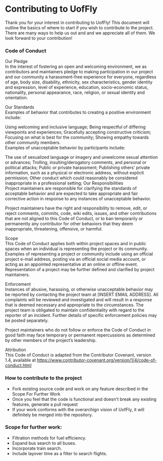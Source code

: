 # Contributing to UofFly

Thank you for your interest in contributing to UofFly! This document will outline the basics of where to start if you wish to contribute to the project. There are many ways to help us out and and we appreciate all of them. We look forward to your contribution!

### Code of Conduct

Our Pledge <br>
In the interest of fostering an open and welcoming environment, we as contributors and maintainers pledge to making participation in our project and our community a harassment-free experience for everyone, regardless of age, body size, disability, ethnicity, sex characteristics, gender identity and expression, level of experience, education, socio-economic status, nationality, personal appearance, race, religion, or sexual identity and orientation.

Our Standards <br>
Examples of behavior that contributes to creating a positive environment include:

Using welcoming and inclusive language;
Being respectful of differing viewpoints and experiences;
Gracefully accepting constructive criticism;
Focusing on what is best for the community;
Showing empathy towards other community members.<br>
Examples of unacceptable behavior by participants include:

The use of sexualized language or imagery and unwelcome sexual attention or advances;
Trolling, insulting/derogatory comments, and personal or political attacks;
Public or private harassment;
Publishing others’ private information, such as a physical or electronic address, without explicit permission;
Other conduct which could reasonably be considered inappropriate in a professional setting;
Our Responsibilities<br>
Project maintainers are responsible for clarifying the standards of acceptable behavior and are expected to take appropriate and fair corrective action in response to any instances of unacceptable behavior.

Project maintainers have the right and responsibility to remove, edit, or reject comments, commits, code, wiki edits, issues, and other contributions that are not aligned to this Code of Conduct, or to ban temporarily or permanently any contributor for other behaviors that they deem inappropriate, threatening, offensive, or harmful.

Scope<br>
This Code of Conduct applies both within project spaces and in public spaces when an individual is representing the project or its community. Examples of representing a project or community include using an official project e-mail address, posting via an official social media account, or acting as an appointed representative at an online or offline event. Representation of a project may be further defined and clarified by project maintainers.

Enforcement<br>
Instances of abusive, harassing, or otherwise unacceptable behavior may be reported by contacting the project team at [INSERT EMAIL ADDRESS]. All complaints will be reviewed and investigated and will result in a response that is deemed necessary and appropriate to the circumstances. The project team is obligated to maintain confidentiality with regard to the reporter of an incident. Further details of specific enforcement policies may be posted separately.

Project maintainers who do not follow or enforce the Code of Conduct in good faith may face temporary or permanent repercussions as determined by other members of the project’s leadership.

Attribution<br>
This Code of Conduct is adapted from the Contributor Covenant, version 1.4, available at https://www.contributor-covenant.org/version/1/4/code-of-conduct.html


### How to contribute to the project
* Fork existing source code and work on any feature described in the Scope For Further Work
* Once you feel that the code is functional and doesn't break any existing features, generate a pull request
* If your work conforms with the overarchign vision of UofFly, it will definitely be merged into the repository.


### Scope for further work:

* Filtration methods for fuel efficiency.
* Expand bus search to all buses.
* Incorporate train search.
* Include layover time as a filter to search flights.